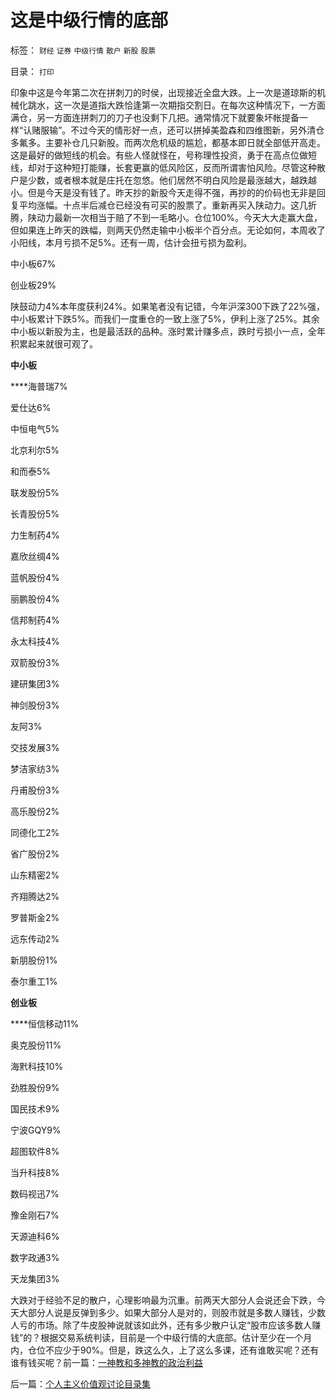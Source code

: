# 这是中级行情的底部

标签： `财经` `证券` `中级行情` `散户` `新股` `股票` 

目录： `打印`

印象中这是今年第二次在拼刺刀的时侯，出现接近全盘大跌。上一次是道琼斯的机械化跳水，这一次是道指大跌恰逢第一次期指交割日。在每次这种情况下，一方面满仓，另一方面连拼刺刀的刀子也没剩下几把。通常情况下就要象坏帐提备一样“认赌服输”。不过今天的情形好一点，还可以拼掉美盈森和四维图新，另外清仓多氟多。主要补仓几只新股。而两次危机级的尴尬，都基本即日就全部低开高走。这是最好的做短线的机会。有些人怪就怪在，号称理性投资，勇于在高点位做短线，却对于这种短打能赚，长套更赢的低风险区，反而所谓害怕风险。尽管这种散户是少数，或者根本就是庄托在忽悠。他们居然不明白风险是最涨越大，越跌越小。但是今天是没有钱了。昨天抄的新股今天走得不强，再抄的的价码也无非是回复平均涨幅。十点半后减仓已经没有可买的股票了。重新再买入陕动力。这几折腾，陕动力最新一次相当于赔了不到一毛略小。仓位100%。今天大大走赢大盘，但如果连上昨天的跌幅，则两天仍然走输中小板半个百分点。无论如何，本周收了小阳线，本月亏损不足5%。还有一周，估计会扭亏损为盈利。

中小板67%

创业板29%

陕鼓动力4%本年度获利24%。如果笔者没有记错，今年沪深300下跌了22%强，中小板累计下跌5%。而我们一度重仓的一致上涨了5%，伊利上涨了25%。其余中小板以新股为主，也是最活跃的品种。涨时累计赚多点，跌时亏损小一点，全年积累起来就很可观了。

**中小板**

****海普瑞7%

爱仕达6%

中恒电气5%

北京利尔5%

和而泰5%

联发股份5%

长青股份5%

力生制药4%

嘉欣丝绸4%

蓝帆股份4%

丽鹏股份4%

信邦制药4%

永太科技4%

双箭股份3%

建研集团3%

神剑股份3%

友阿3%

交技发展3%

梦洁家纺3%

丹甫股份3%

高乐股份2%

同德化工2%

省广股份2%

山东精密2%

齐翔腾达2%

罗普斯金2%

远东传动2%

新朋股份1%

泰尔重工1%



**创业板**

****恒信移动11%

奥克股份11%

海黓科技10%

劲胜股份9%

国民技术9%

宁波GQY9%

超图软件8%

当升科技8%

数码视迅7%

豫金刚石7%

天源迪科6%

数字政通3%

天龙集团3%



大跌对于经验不足的散户，心理影响最为沉重。前两天大部分人会说还会下跌，今天大部分人说是反弹到多少。如果大部分人是对的，则股市就是多数人赚钱，少数人亏的市场。除了牛皮股神说就该如此外，还有多少散户认定“股市应该多数人赚钱”的？根据交易系统判读，目前是一个中级行情的大底部。估计至少在一个月内，仓位不应少于90%。但是，跌这么久，上了这么多课，还有谁敢买呢？还有谁有钱买呢？前一篇：[一神教和多神教的政治利益](../../../2010/5/21/一神教和多神教的政治利益.md)

后一篇：[个人主义价值观讨论目录集](../../../2010/5/21/个人主义价值观讨论目录集.md)